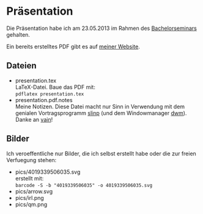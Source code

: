 # Präsentation

Die Präsentation habe ich am 23.05.2013 im Rahmen des [Bachelorseminars][] gehalten.

Ein bereits erstelltes PDF gibt es auf [meiner Website][web].

## Dateien

* presentation.tex  
	LaTeX-Datei. Baue das PDF mit:  
	<code>pdflatex presentation.tex</code>
* presentation.pdf.notes  
	Meine Notizen. Diese Datei macht nur Sinn in Verwendung mit dem genialen Vortragsprogramm [slinp][] (und dem Windowmanager [dwm][]).  
	Danke an [vain][]!

## Bilder

Ich veroeffentliche nur Bilder, die ich selbst erstellt habe oder die
zur freien Verfuegung stehen:

* pics/4019339506035.svg  
	erstellt mit:  
	<code>barcode -S -b "4019339506035" -o 4019339506035.svg</code>
* pics/arrow.svg
* pics/irl.png
* pics/qm.png

[web]: http://yhaupenthal.org/bachelor.htm
[Bachelorseminars]: http://www.dfki.de/iui/bms/
[slinp]: https://github.com/vain/slinp
[vain]: http://www.uninformativ.de/
[dwm]: http://dwm.suckless.org/
